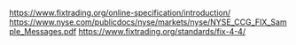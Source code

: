 https://www.fixtrading.org/online-specification/introduction/
https://www.nyse.com/publicdocs/nyse/markets/nyse/NYSE_CCG_FIX_Sample_Messages.pdf
https://www.fixtrading.org/standards/fix-4-4/